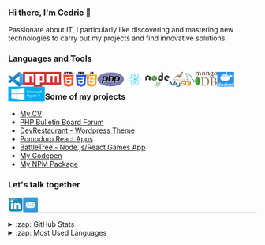 ### Hi there, I'm Cedric 👋


Passionate about IT, I particularly like discovering and mastering new technologies to carry out my projects and find innovative solutions. 
<!--
**Freecey/Freecey** is a ✨ _special_ ✨ repository because its `README.md` (this file) appears on your GitHub profile.

Here are some ideas to get you started:

- 🔭 I’m currently working on ...
- 🌱 I’m currently learning ...
- 👯 I’m looking to collaborate on ...
- 🤔 I’m looking for help with ...
- 💬 Ask me about ...
- 📫 How to reach me: ...
- 😄 Pronouns: ...
- ⚡ Fun fact: ...
-->


### Languages and Tools

<img align="left" alt="Visual Studio Code" height="30px" src="https://github.com/Freecey/Freecey/raw/master/img/vscode.png" />
<img align="left" alt="NPM" height="30px" src="https://github.com/Freecey/Freecey/raw/master/img/Npm-logo.svg" />
<img align="left" alt="HTML5" height="30px" src="https://github.com/Freecey/Freecey/raw/master/img/HTML5_logo_and_wordmark.svg" />
<img align="left" alt="CSS3" height="30px" src="https://github.com/Freecey/Freecey/raw/master/img/CSS3_logo_and_wordmark.svg" />
<img align="left" alt="JavaScript" height="30px" src="https://github.com/Freecey/Freecey/raw/master/img/Javascript-shield.svg" />
<img align="left" alt="PHP" height="30px" src="https://github.com/Freecey/Freecey/raw/master/img/PHP-logo.svg" />
<img align="left" alt="React" height="30px" src="https://github.com/Freecey/Freecey/raw/master/img/React-icon.svg" />
<img align="left" alt="Node.js" height="30px" src="https://github.com/Freecey/Freecey/raw/master/img/Node.js_logo.svg" />
<img align="left" alt="MariaSQL" height="30px" src="https://github.com/Freecey/Freecey/raw/master/img/mysql-mariadb.png" />
<img align="left" alt="MongoDB" height="30px" src="https://github.com/Freecey/Freecey/raw/master/img/mongodb-png.png" />
<img align="left" alt="Docker" height="30px" src="https://github.com/Freecey/Freecey/raw/master/img/Docker-Logo-White-RGB_Vertical-BG_0.png" />
<img align="left" alt="Hyper-V" height="30px" src="https://github.com/Freecey/Freecey/raw/master/img/Hyper-V2.jpg" />

<br />

### Some of my projects
- [My CV](https://www.audrit.be/)
- [PHP Bulletin Board Forum](https://bbs-queen.neant.be/)
- [DevRestaurant - Wordpress Theme](https://www.devrest.me/)
- [Pomodoro React Apps](https://pomodoro.neant.be/)
- [BattleTree - Node.js/React Games App](http://battletree.neant.be/)
- [My Codepen](https://codepen.io/freecey)
- [My NPM Package](https://www.npmjs.com/~freecey)


### Let's talk together
[<img align="left" alt="holisitc_developer | LinkedIn" width="30px" src="https://github.com/Freecey/Freecey/raw/master/img/Linkedin_icon.svg" />][linkedin]
[<img align="left" alt="Mail-Me | Mail-Me" width="30px" src="https://github.com/Freecey/Freecey/raw/master/img/mail-square-social-media-512.webp" />][Mail-me]
<br />

___

<details>
  <summary>:zap: GitHub Stats</summary>

  <img align="left" alt="Freecey's GitHub Stats" src="https://github-readme-stats.vercel.app/api?username=freecey&show_icons=true&hide_border=true" />

</details>

<details>
  <summary>:zap: Most Used Languages</summary>

<img align="left" alt="Freecey's GitHub Top Languages" src="https://github-readme-stats.vercel.app/api/top-langs/?username=freecey" />

</details>

[linkedin]: https://www.linkedin.com/in/cedric-audrit/
[Mail-me]: mailto:cedric@audrit.be

